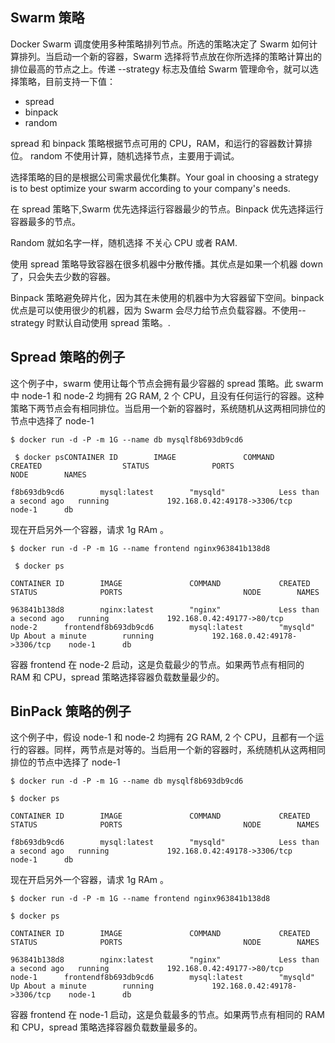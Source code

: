 ## Swarm 策略

Docker Swarm 调度使用多种策略排列节点。所选的策略决定了 Swarm 如何计算排列。当启动一个新的容器，Swarm 选择将节点放在你所选择的策略计算出的排位最高的节点之上。传递 --strategy 标志及值给 Swarm 管理命令，就可以选择策略，目前支持一下值：

- spread
- binpack
- random

spread 和 binpack 策略根据节点可用的 CPU，RAM，和运行的容器数计算排位。 random 不使用计算，随机选择节点，主要用于调试。

选择策略的目的是根据公司需求最优化集群。Your goal in choosing a strategy is to best optimize your swarm according to your company's needs.

在 spread 策略下,Swarm 优先选择运行容器最少的节点。Binpack 优先选择运行容器最多的节点。

Random 就如名字一样，随机选择 不关心 CPU 或者 RAM.

使用 spread 策略导致容器在很多机器中分散传播。其优点是如果一个机器 down 了，只会失去少数的容器。

Binpack 策略避免碎片化，因为其在未使用的机器中为大容器留下空间。binpack 优点是可以使用很少的机器，因为 Swarm 会尽力给节点负载容器。不使用--strategy 时默认自动使用 spread 策略。.

## Spread 策略的例子

这个例子中，swarm 使用让每个节点会拥有最少容器的 spread 策略。此 swarm 中 node-1 和 node-2 均拥有 2G RAM, 2 个 CPU，且没有任何运行的容器。这种策略下两节点会有相同排位。当启用一个新的容器时，系统随机从这两相同排位的节点中选择了 node-1

    $ docker run -d -P -m 1G --name db mysqlf8b693db9cd6

     $ docker psCONTAINER ID        IMAGE               COMMAND             CREATED                  STATUS              PORTS                           NODE        NAMES

    f8b693db9cd6        mysql:latest        "mysqld"            Less than a second ago   running             192.168.0.42:49178->3306/tcp    node-1      db

现在开启另外一个容器，请求 1g RAm 。

    $ docker run -d -P -m 1G --name frontend nginx963841b138d8

     $ docker ps

    CONTAINER ID        IMAGE               COMMAND             CREATED                  STATUS              PORTS                           NODE        NAMES

    963841b138d8        nginx:latest        "nginx"             Less than a second ago   running             192.168.0.42:49177->80/tcp      node-2      frontendf8b693db9cd6        mysql:latest        "mysqld"            Up About a minute        running             192.168.0.42:49178->3306/tcp    node-1      db

容器 frontend 在 node-2 启动，这是负载最少的节点。如果两节点有相同的 RAM 和 CPU，spread 策略选择容器负载数量最少的。

## BinPack 策略的例子

这个例子中，假设 node-1 和 node-2 均拥有 2G RAM, 2 个 CPU，且都有一个运行的容器。同样，两节点是对等的。当启用一个新的容器时，系统随机从这两相同排位的节点中选择了 node-1

    $ docker run -d -P -m 1G --name db mysqlf8b693db9cd6

    $ docker ps

    CONTAINER ID        IMAGE               COMMAND             CREATED                  STATUS              PORTS                           NODE        NAMES

    f8b693db9cd6        mysql:latest        "mysqld"            Less than a second ago   running             192.168.0.42:49178->3306/tcp    node-1      db

现在开启另外一个容器，请求 1g RAm 。

    $ docker run -d -P -m 1G --name frontend nginx963841b138d8

    $ docker ps

    CONTAINER ID        IMAGE               COMMAND             CREATED                  STATUS              PORTS                           NODE        NAMES

    963841b138d8        nginx:latest        "nginx"             Less than a second ago   running             192.168.0.42:49177->80/tcp      node-1      frontendf8b693db9cd6        mysql:latest        "mysqld"            Up About a minute        running             192.168.0.42:49178->3306/tcp    node-1      db

容器 frontend 在 node-1 启动，这是负载最多的节点。如果两节点有相同的 RAM 和 CPU，spread 策略选择容器负载数量最多的。
